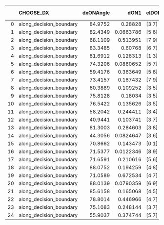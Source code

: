 |    | CHOOSE_DX               |   dxONAngle |      dON1 | cIDON1   |   dON_patch_1 |   nTON |       dON |   dxOFFAngle |     dOFF1 | cIDOFF1   |   dOFF_patch_1 |   nTOFF |      dOFF | SUCCESS   |   nExp |   dual_point_id |   subpoint_time_seconds |   total_execution_time |       logp |   dOFF/dON | Vote dOFF>dON   |
|---:|:------------------------|------------:|----------:|:---------|--------------:|-------:|----------:|-------------:|----------:|:----------|---------------:|--------:|----------:|:----------|-------:|----------------:|------------------------:|-----------------------:|-----------:|-----------:|:----------------|
|  0 | along_decision_boundary |     84.9752 | 0.28828   | [3 7]    |     0.28828   |      1 | 0.28828   |      61.7135 | 0.201658  | [3 7]     |      0.201658  |       1 | 0.201658  | False     |      1 |               8 |                3.95017  |                15.3156 |  0         |   0.699522 | False           |
|  1 | along_decision_boundary |     82.4349 | 0.0663786 | [5 6]    |     0.0663786 |      1 | 0.0663786 |      74.6067 | 0.032672  | [5 6]     |      0.032672  |       1 | 0.032672  | False     |      2 |              45 |                1.23851  |                69.7335 | -0.5       |   0.492207 | False           |
|  2 | along_decision_boundary |     68.1109 | 0.513951  | [7 9]    |     0.513951  |      1 | 0.513951  |      47.7665 | 0.3725    | [7 9]     |      0.3725    |       1 | 0.3725    | False     |      3 |              58 |                4.23195  |               103.558  | -1         |   0.724779 | False           |
|  3 | along_decision_boundary |     83.3485 | 0.60768   | [6 7]    |     0.60768   |      1 | 0.60768   |      66.2609 | 0.214976  | [6 7]     |      0.214976  |       1 | 0.214976  | False     |      4 |              63 |                4.9335   |               110.014  | -1.5       |   0.353765 | False           |
|  4 | along_decision_boundary |     81.6912 | 0.128313  | [1 3]    |     0.128313  |      1 | 0.128313  |      67.2477 | 0.529395  | [0 3]     |      0.529395  |       1 | 0.529395  | True      |      5 |             123 |                8.33921  |               256.154  | -2         |   4.1258   | True            |
|  5 | along_decision_boundary |     74.3206 | 0.0860652 | [5 7]    |     0.0860652 |      1 | 0.0860652 |      80.7077 | 0.232609  | [5 7]     |      0.232609  |       1 | 0.232609  | True      |      6 |             160 |                2.39586  |               320.276  | -0.9       |   2.70271  | True            |
|  6 | along_decision_boundary |     59.4176 | 0.363649  | [5 6]    |     0.363649  |      1 | 0.363649  |      72.6208 | 0.0685748 | [5 6]     |      0.0685748 |       1 | 0.0685748 | False     |      7 |             162 |                1.98892  |               323.427  | -0.333333  |   0.188574 | False           |
|  7 | along_decision_boundary |     73.4157 | 0.187432  | [7 9]    |     0.187432  |      1 | 0.187432  |      77.5655 | 0.252127  | [7 9]     |      0.252127  |       1 | 0.252127  | True      |      8 |             170 |                1.99891  |               334.095  | -0.642857  |   1.34516  | True            |
|  8 | along_decision_boundary |     60.3889 | 0.109252  | [3 5]    |     0.109252  |      1 | 0.109252  |      59.7311 | 0.0198982 | [3 5]     |      0.0198982 |       1 | 0.0198982 | False     |      9 |             196 |                1.45779  |               386.394  | -0.25      |   0.182131 | False           |
|  9 | along_decision_boundary |     75.8128 | 0.18034   | [3 5]    |     0.18034   |      1 | 0.18034   |      63.9843 | 0.05707   | [3 5]     |      0.05707   |       1 | 0.05707   | False     |     10 |             197 |                2.27045  |               388.668  | -0.5       |   0.316458 | False           |
| 10 | along_decision_boundary |     76.5422 | 0.135626  | [3 5]    |     0.135626  |      1 | 0.135626  |      72.6526 | 0.0264319 | [3 5]     |      0.0264319 |       1 | 0.0264319 | False     |     11 |             198 |                1.63467  |               390.308  | -0.8       |   0.194888 | False           |
| 11 | along_decision_boundary |     58.2042 | 0.244411  | [3 4]    |     0.244411  |      1 | 0.244411  |      61.3726 | 0.327055  | [3 4]     |      0.327055  |       1 | 0.327055  | True      |     12 |             235 |                2.28261  |               447.523  | -1.13636   |   1.33814  | True            |
| 12 | along_decision_boundary |     40.9441 | 0.103741  | [3 7]    |     0.103741  |      1 | 0.103741  |      44.2951 | 0.0913066 | [3 7]     |      0.0913066 |       1 | 0.0913066 | False     |     13 |             242 |                1.44602  |               453.009  | -0.666667  |   0.880144 | False           |
| 13 | along_decision_boundary |     81.3003 | 0.284603  | [3 8]    |     0.284603  |      1 | 0.284603  |      75.3779 | 0.574144  | [3 8]     |      0.574144  |       1 | 0.574144  | True      |     14 |             273 |                3.13458  |               504.159  | -0.961538  |   2.01735  | True            |
| 14 | along_decision_boundary |     44.3056 | 0.0824647 | [3 6]    |     0.0824647 |      1 | 0.0824647 |      66.8016 | 1.08185   | [3 6]     |      1.08185   |       1 | 1.08185   | True      |     15 |             324 |                5.73728  |               609.388  | -0.571429  |  13.1189   | True            |
| 15 | along_decision_boundary |     70.8662 | 0.143473  | [0 1]    |     0.143473  |      1 | 0.143473  |      61.297  | 0.099711  | [0 1]     |      0.099711  |       1 | 0.099711  | False     |     16 |             325 |                2.20276  |               611.595  | -0.3       |   0.69498  | False           |
| 16 | along_decision_boundary |     71.5377 | 0.0122346 | [8 9]    |     0.0122346 |      1 | 0.0122346 |      69.3709 | 0.0135251 | [8 9]     |      0.0135251 |       1 | 0.0135251 | True      |     17 |             342 |                0.806631 |               639.36   | -0.5       |   1.10548  | True            |
| 17 | along_decision_boundary |     71.6591 | 0.210616  | [5 6]    |     0.210616  |      1 | 0.210616  |      63.8888 | 0.17844   | [5 6]     |      0.17844   |       1 | 0.17844   | False     |     18 |             345 |                3.48901  |               642.917  | -0.264706  |   0.847227 | False           |
| 18 | along_decision_boundary |     88.0752 | 0.194259  | [4 8]    |     0.194259  |      1 | 0.194259  |      57.0221 | 0.428841  | [4 8]     |      0.428841  |       1 | 0.428841  | True      |     19 |             363 |                4.9219   |               669.465  | -0.444444  |   2.20758  | True            |
| 19 | along_decision_boundary |     71.0589 | 0.672534  | [4 7]    |     0.672534  |      1 | 0.672534  |      53.1724 | 0.293242  | [4 7]     |      0.293242  |       1 | 0.293242  | False     |     20 |             384 |                4.19647  |               695.767  | -0.236842  |   0.436026 | False           |
| 20 | along_decision_boundary |     88.0139 | 0.0790359 | [6 9]    |     0.0790359 |      1 | 0.0790359 |      71.3094 | 0.16926   | [6 9]     |      0.16926   |       1 | 0.16926   | True      |     21 |             396 |                1.48063  |               715.726  | -0.4       |   2.14155  | True            |
| 21 | along_decision_boundary |     85.6158 | 0.165068  | [4 5]    |     0.165068  |      1 | 0.165068  |      73.3485 | 0.473642  | [4 5]     |      0.473642  |       1 | 0.473642  | True      |     22 |             405 |                2.45754  |               731.776  | -0.214286  |   2.86938  | True            |
| 22 | along_decision_boundary |     78.8014 | 0.446966  | [4 7]    |     0.446966  |      1 | 0.446966  |      63.2819 | 0.504906  | [4 7]     |      0.504906  |       1 | 0.504906  | True      |     23 |             406 |                4.66989  |               736.45   | -0.0909091 |   1.12963  | True            |
| 23 | along_decision_boundary |     75.1083 | 0.248144  | [3 7]    |     0.248144  |      1 | 0.248144  |      64.5242 | 0.263874  | [3 7]     |      0.263874  |       1 | 0.263874  | True      |     24 |             427 |                2.7071   |               778.916  | -0.0217391 |   1.06339  | True            |
| 24 | along_decision_boundary |     55.9037 | 0.374744  | [5 7]    |     0.374744  |      1 | 0.374744  |      71.1909 | 0.232376  | [5 7]     |      0.232376  |       1 | 0.232376  | False     |     25 |             437 |                2.54215  |               792.347  | -0         |   0.620093 | False           |